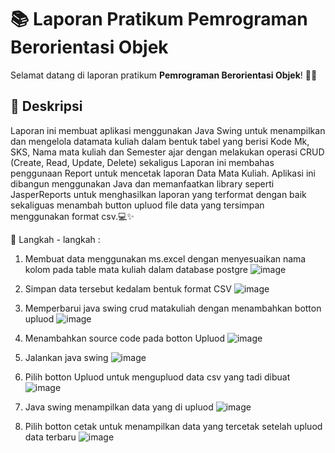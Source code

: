 # 📚 Laporan Pratikum Pemrograman Berorientasi Objek

Selamat datang di laporan pratikum **Pemrograman Berorientasi Objek**! 🎉😄

## 📖 Deskripsi

Laporan ini membuat aplikasi menggunakan Java Swing untuk menampilkan dan mengelola datamata kuliah dalam bentuk tabel  yang berisi Kode Mk, SKS, Nama mata kuliah dan Semester ajar dengan melakukan operasi CRUD  (Create, Read, Update, Delete) sekaligus Laporan ini membahas penggunaan Report untuk mencetak laporan Data Mata Kuliah. Aplikasi ini dibangun menggunakan Java dan memanfaatkan library seperti JasperReports untuk menghasilkan laporan yang terformat dengan baik sekaliguas menambah button upluod file data yang tersimpan menggunakan format csv.💻✨

🔗 Langkah - langkah :

1.	Membuat data menggunakan ms.excel dengan menyesuaikan nama kolom pada table mata kuliah dalam database postgre
   ![image](https://github.com/user-attachments/assets/3776a19e-d2c0-4732-b694-4b70ad9e3cb9)


2.	Simpan data tersebut kedalam bentuk format CSV
   ![image](https://github.com/user-attachments/assets/7248da7b-ad96-4bfa-8709-ad0c76ce3e8e)

3.	Memperbarui java swing crud matakuliah dengan menambahkan botton upluod 
   ![image](https://github.com/user-attachments/assets/55d76ce1-c4b2-4939-88a0-783b1f675db9)


4.	Menambahkan source code pada botton Upluod 
   ![image](https://github.com/user-attachments/assets/bb6a7fe3-a6de-4ccf-94ac-48babb20548a)


5.	Jalankan java swing
   ![image](https://github.com/user-attachments/assets/ada4ac13-14b2-4b92-b27f-687ab569a001)


6.	Pilih botton Upluod untuk mengupluod data csv yang tadi dibuat 
   ![image](https://github.com/user-attachments/assets/e9cb5da2-86d5-4445-b3a0-6fc79a1940f5)


7.	Java swing menampilkan data yang di upluod
   ![image](https://github.com/user-attachments/assets/efc011b7-c7eb-455f-9f96-8740e6fc484a)


8. Pilih botton cetak untuk menampilkan data yang tercetak setelah upluod data terbaru 
   ![image](https://github.com/user-attachments/assets/60d3a1e3-3c44-4050-8b7b-c4f68f318a2a)


